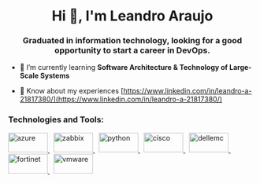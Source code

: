 <h1 align="center">Hi 👋, I'm Leandro Araujo</h1>
<h3 align="center">Graduated in information technology, looking for a good opportunity to start a career in DevOps.</h3>

- 🌱 I’m currently learning **Software Architecture & Technology of Large-Scale Systems**

- 📄 Know about my experiences [https://www.linkedin.com/in/leandro-a-21817380/](https://www.linkedin.com/in/leandro-a-21817380/)

<h3 align="left">Technologies and Tools:</h3>
<p align="left"> 
<a href="https://azure.microsoft.com/pt-br/" target="_blank" rel="noreferrer"> <img src="https://cdn.worldvectorlogo.com/logos/microsoft-azure-2.svg" alt="azure" width="80" height="40"/> </a> &nbsp;
<a href="https://www.zabbix.com/" target="_blank" rel="noreferrer"> <img src="https://cdn.worldvectorlogo.com/logos/zabbix-1.svg" alt="zabbix" width="80" height="40"/> </a> &nbsp;
<a href="https://www.python.org/" target="_blank" rel="noreferrer"> <img src="https://cdn.worldvectorlogo.com/logos/python-3.svg" alt="python" width="80" height="40"/> </a> &nbsp;
<a href="https://www.cisco.com/" target="_blank" rel="noreferrer"> <img src="https://cdn.worldvectorlogo.com/logos/cisco-2.svg" alt="cisco" width="80" height="40"/> </a> &nbsp;
<a href="https://www.dell.com/en-us/blog/tags/dell-emc/" target="_blank" rel="noreferrer"> <img src="https://cdn.worldvectorlogo.com/logos/dell-emc-logo.svg" alt="dellemc" width="80" height="40"/> </a> &nbsp;
<a href="https://www.fortinet.com/br" target="_blank" rel="noreferrer"> <img src="https://cdn.worldvectorlogo.com/logos/fortinet-logo.svg" alt="fortinet" width="80" height="40"/> </a> &nbsp;
<a href="https://www.vmware.com/" target="_blank" rel="noreferrer"> <img src="https://cdn.worldvectorlogo.com/logos/vmware-1.svg" alt="vmware" width="80" height="40"/> </a>
</p>
